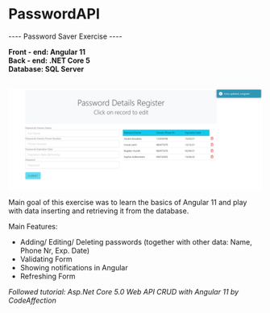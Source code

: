 # PasswordAPI

---- Password Saver Exercise ----

<b>Front - end:   Angular 11</b> <br/>
<b>Back - end:    .NET Core 5</b> <br/>
<b>Database:      SQL Server</b><br/><br/>

![prtScr](https://github.com/Woodchucks/PasswordAPI/blob/main/prtScr.PNG)

Main goal of this exercise was to learn the basics of Angular 11
and play with data inserting and retrieving it from the database.

Main Features:

- Adding/ Editing/ Deleting passwords (together with other data: Name, Phone Nr, Exp. Date)
- Validating Form
- Showing notifications in Angular
- Refreshing Form

<i>Followed tutorial: Asp.Net Core 5.0 Web API CRUD with Angular 11 by CodeAffection</i>

